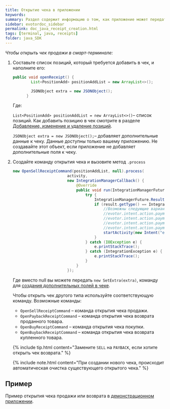 ```yaml
---
title: Открытие чека в приложении
keywords:
summary: Раздел содержит информацию о том, как приложение может передать сформированный чек в смарт-терминал для оплаты.
sidebar: evotordoc_sidebar
permalink: doc_java_receipt_creation.html
tags: [terminal, java, receipts]
folder: java_SDK
---
```


*Чтобы открыть чек продажи в смарт-терминале:*

1. Составьте список позиций, который требуется добавить в чек, и наполните его:

   ```java
   public void openReceipt() {
           List<PositionAdd> positionAddList = new ArrayList<>();

           JSONObject extra = new JSONObject();
         }
   ```

   Где:

   `List<PositionAdd> positionAddList = new ArrayList<>()`– список позиций. Как добавить позицию в чек смотрите в разделе [Добавление, изменение и удаление позиций](doc_java_receipt_interactions.html#PositionAltering).

   `JSONObject extra = new JSONObject();`– добавляет дополнительные данные к чеку. Данные доступны только вашему приложению. Не создавайте этот объект, если приложение не добавляет дополнительные поля к чеку.

2. Создайте команду открытия чека и вызовите метод `.process`

   ```java
   new OpenSellReceiptCommand(positionAddList, null).process(
                           activity,
                           new IntegrationManagerCallback() {
                               @Override
                               public void run(IntegrationManagerFuture integrationManagerFuture) {
                                   try {
                                       IntegrationManagerFuture.Result result = integrationManagerFuture.getResult();
                                       if (result.getType() == IntegrationManagerFuture.Result.Type.OK) {
                                           //Возможны следующие варианты намерений:
                                           //evotor.intent.action.payment.SELL
                                           //evotor.intent.action.payment.PAYBACK
                                           //evotor.intent.action.payment.BUY
                                           //evotor.intent.action.payment.BUYBACK
                                           startActivity(new Intent("evotor.intent.action.payment.SELL"));
                                       }
                                   } catch (IOException e) {
                                       e.printStackTrace();
                                   } catch (IntegrationException e) {
                                       e.printStackTrace();
                                   }
                               }
                           });
   ```

   Где вместо null вы можете передать `new SetExtra(extra)`, команду для [создания дополнительных полей в чеке](./doc_java_receipt_extras.html).

   Чтобы открыть чек другого типа используйте соответствующую команду. Возможные команды:

   * `OpenSellReceiptCommand` – команда открытия чека продажи.
   * `OpenPaybackReceiptCommand` – команда открытия чека возврата проданного товара.
   * `OpenBuyReceiptCommand` – команда открытия чека покупки.
   * `OpenBuybackReceiptCommand` – команда открытия чека возврата купленного товара.

   {% include tip.html content="Замените `SELL` на `PAYBACK`, если хотите открыть чек возврата." %}

   {% include note.html content="При создании нового чека, происходит автоматическая очистка существующего открытого чека." %}

## Пример

Пример открытия чека продажи или возврата в [демонстрационном приложении](https://github.com/evotor/evotor-api-example/blob/master/app/src/main/java/ru/qualitylab/evotor/evotortest6/MainActivity.java).
